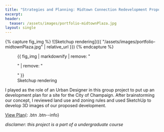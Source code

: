 ```yaml
---
title: "Strategies and Planning: Midtown Connection Redevelopment Proposal"
excerpt: 
header:
  teaser: /assets/images/portfolio-midtownPlaza.jpg
layout: single
---
```

{% capture fig_img %}
![Sketchup rendering]({{ "/assets/images/portfolio-midtownPlaza.jpg" | relative_url }})
{% endcapture %}

<figure>
  {{ fig_img | markdownify | remove: "<p>" | remove: "</p>" }}
  <figcaption>Sketchup rendering</figcaption>
</figure>

I played as the role of an Urban Designer in this group project to put up an development plan for a site for the City of Champaign. After brainstorming our concept, I reviewed land use and zoning rules and used SketchUp to develop 3D images of our proposed development.

[View Plan](https://github.com/gillianzhaoxz/web/blob/master/assets/doc/midtownPlaza_plan.pdf){: .btn .btn--info}

_disclamer: this project is a part of a undergraduate course_